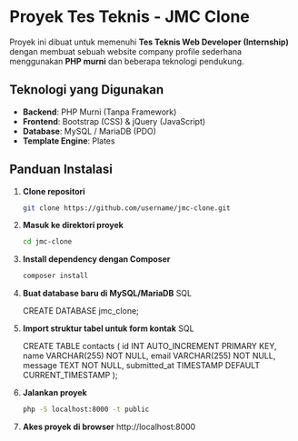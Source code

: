 # Proyek Tes Teknis - JMC Clone

Proyek ini dibuat untuk memenuhi **Tes Teknis Web Developer (Internship)** dengan membuat sebuah website company profile sederhana menggunakan **PHP murni** dan beberapa teknologi pendukung.

## Teknologi yang Digunakan

- **Backend**: PHP Murni (Tanpa Framework)
- **Frontend**: Bootstrap (CSS) & jQuery (JavaScript)
- **Database**: MySQL / MariaDB (PDO)
- **Template Engine**: Plates

## Panduan Instalasi

1. **Clone repositori**

   ```bash
   git clone https://github.com/username/jmc-clone.git

   ```

2. **Masuk ke direktori proyek**

   ```bash
   cd jmc-clone
   ```

3. **Install dependency dengan Composer**

   ```bash
   composer install
   ```

4. **Buat database baru di MySQL/MariaDB**
   SQL

   CREATE DATABASE jmc_clone;

5. **Import struktur tabel untuk form kontak**
   SQL

   CREATE TABLE contacts (
   id INT AUTO_INCREMENT PRIMARY KEY,
   name VARCHAR(255) NOT NULL,
   email VARCHAR(255) NOT NULL,
   message TEXT NOT NULL,
   submitted_at TIMESTAMP DEFAULT CURRENT_TIMESTAMP
   );

6. **Jalankan proyek**

   ```bash
   php -S localhost:8000 -t public
   ```

7. **Akes proyek di browser**
   http://localhost:8000
